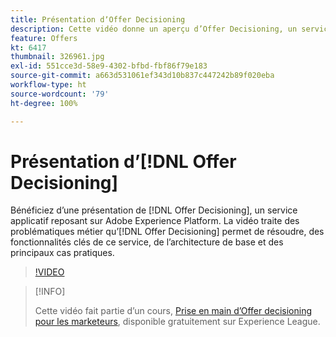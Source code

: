 ```yaml
---
title: Présentation dʼOffer Decisioning
description: Cette vidéo donne un aperçu d’Offer Decisioning, un service applicatif reposant sur Adobe Experience Platform.
feature: Offers
kt: 6417
thumbnail: 326961.jpg
exl-id: 551cce3d-58e9-4302-bfbd-fbf86f79e183
source-git-commit: a663d531061ef343d10b837c447242b89f020eba
workflow-type: ht
source-wordcount: '79'
ht-degree: 100%

---
```


# Présentation d’[!DNL Offer Decisioning]

Bénéficiez d’une présentation de [!DNL Offer Decisioning], un service applicatif reposant sur Adobe Experience Platform. La vidéo traite des problématiques métier qu’[!DNL Offer Decisioning] permet de résoudre, des fonctionnalités clés de ce service, de l’architecture de base et des principaux cas pratiques.


>[!VIDEO](https://video.tv.adobe.com/v/326961?quality=12&learn=on)

>[!INFO]
>
> Cette vidéo fait partie d’un cours, [Prise en main d’Offer decisioning pour les marketeurs](https://experienceleague.adobe.com/?recommended=ExperiencePlatform-U-1-2020.1.offerdecisioning), disponible gratuitement sur Experience League.
